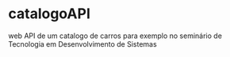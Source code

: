 # catalogoAPI
web API de um catalogo de carros para exemplo no seminário de Tecnologia em Desenvolvimento de Sistemas
